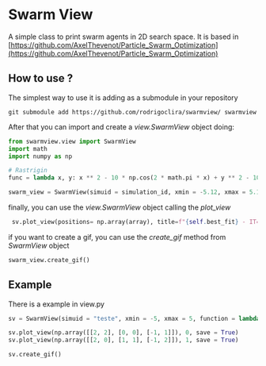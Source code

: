 # Swarm View

A simple class to print swarm agents in 2D search space. 
It is based in [https://github.com/AxelThevenot/Particle_Swarm_Optimization](https://github.com/AxelThevenot/Particle_Swarm_Optimization)

## How to use ?
The simplest way to use it is adding as a submodule in your repository

```
git submodule add https://github.com/rodrigoclira/swarmview/ swarmview
```

After that you can import and create a _view.SwarmView_ object doing: 

```python
from swarmview.view import SwarmView
import math
import numpy as np

# Rastrigin 
func = lambda x, y: x ** 2 - 10 * np.cos(2 * math.pi * x) + y ** 2 - 10 * np.cos(2 * math.pi * y)

swarm_view = SwarmView(simuid = simulation_id, xmin = -5.12, xmax = 5.12, is_3d = False, function = func )
```

finally, you can use the _view.SwarmView_ object calling the _plot_view_

```python
 sv.plot_view(positions= np.array(array), title=f"{self.best_fit} - IT=({self.best_fit_it}) W={self.curr_ai_pack}", iteration=f"{iteration}")
```

if you want to create a gif, you can use the _create_gif_ method from _SwarmView_ object

```python
swarm_view.create_gif()
```

## Example

There is a example in view.py 

```python
sv = SwarmView(simuid = "teste", xmin = -5, xmax = 5, function = lambda x, y: x**2 + y**2, is_3d=False)

sv.plot_view(np.array([[2, 2], [0, 0], [-1, 1]]), 0, save = True)
sv.plot_view(np.array([[2, 0], [1, 1], [-1, 2]]), 1, save = True)

sv.create_gif()

```

